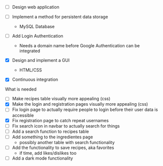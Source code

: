 - [ ] Design web application
- [ ] Implement a method for persistent data storage
    - MySQL Database
- [ ] Add Login Authentication
    - Needs a domain name before Google Authentication can be integrated
- [x] Design and implement a GUI
    - HTML/CSS
- [x] Continuous integration


What is needed

- [ ] Make recipes table visually more appealing (css)
- [x] Make the login and registration pages visually more appealing (css)
- [ ] Fix login page to actually require people to login before their user data is accessible
- [x] Fix registration page to catch repeat usernames
- [ ] Fix search icon in navbar to actually search for things
- [ ] Add a search function to recipes table
- [ ] Add something to the ingredientes page
    * possibly another table with search functionality
- [ ] Add the functionality to save recipes, aka favorites
    * if time, add likes/dislikes too
- [ ] Add a dark mode functionality